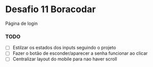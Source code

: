 # Desafio 11 Boracodar

Página de login

### TODO

- [ ] Estilzar os estados dos inputs seguindo o projeto
- [ ] Fazer o botão de esconder/aparecer a senha funcionar ao clicar
- [ ] Centralizar layout do mobile para nao haver scroll
